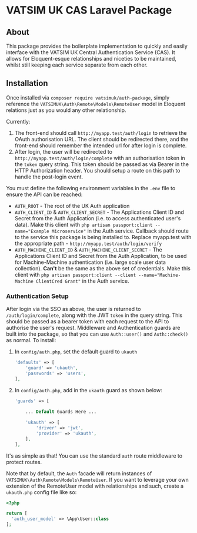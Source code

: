 # VATSIM UK CAS Laravel Package

## About
This package provides the boilerplate implementation to quickly and easily interface with the VATSIM UK Central Authentication Service (CAS). It allows for Eloquent-esque relationships and niceties to be maintained, whilst still keeping each service separate from each other.

## Installation
Once installed via `composer require vatsimuk/auth-package`, simply reference the `VATSIMUK\Auth\Remote\Models\RemoteUser` model in Eloquent relations just as you would any other relationship.

Currently:
1. The front-end should call `http://myapp.test/auth/login` to retrieve the OAuth authorisation URL. The client should be redirected there, and the front-end should remember the intended url for after login is complete.
2. After login, the user will be redirected to `http://myapp.test/auth/login/complete` with an authorisation token in the `token` query string. This token should be passed as via Bearer in the HTTP Authorization header. You should setup a route on this path to handle the post-login event.

You must define the following environment variables in the `.env` file to ensure the API can be reached:
* `AUTH_ROOT` - The root of the UK Auth application
* `AUTH_CLIENT_ID` & `AUTH_CLIENT_SECRET` - The Applications Client ID and Secret from the Auth Application (i.e. to access authenticated user's data). Make this client with `php artisan passport:client --name="Example Microservice"` in the Auth service. Callback should route to the service this package is being installed to. Replace myapp.test with the appropriate path - `http://myapp.test/auth/login/verify`
* `AUTH_MACHINE_CLIENT_ID` & `AUTH_MACHINE_CLIENT_SECRET` - The Applications Client ID and Secret from the Auth Application, to be used for Machine-Machine authentication (i.e. large scale user data collection). **Can't** be the same as the above set of credentials. Make this client with `php artisan passport:client --client --name="Machine-Machine ClientCred Grant"` in the Auth service.

### Authentication Setup
After login via the SSO as above, the user is returned to `/auth/login/complete`, along with the JWT `token` in the query string. This should be passed as a bearer token with each request to the API to authorise the user's request. Middleware and Authentication guards are built into the package, so that you can use `Auth::user()` and `Auth::check()` as normal. To install:

1. In `config/auth.php`, set the default guard to `ukauth`
    ```php
    'defaults' => [
        'guard' => 'ukauth',
        'passwords' => 'users',
    ],
    ```
 
2. In `config/auth.php`, add in the `ukauth` guard as shown below:
    ```php
    'guards' => [
        
        ... Default Guards Here ...
    
        'ukauth' => [
            'driver' => 'jwt',
            'provider' => 'ukauth',
        ],
    ],
    ```
   
It's as simple as that! You can use the standard `auth` route middleware to protect routes.

Note that by default, the `Auth` facade will return instances of `VATSIMUK\Auth\Remote\Models\RemoteUser`. If you want to leverage your own extension of the RemoteUser model with relationships and such, create a `ukauth.php` config file like so:
```php
<?php

return [
  'auth_user_model' => \App\User::class
];
```
